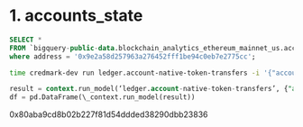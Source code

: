 # 1. accounts_state

```sql
SELECT *
FROM `bigquery-public-data.blockchain_analytics_ethereum_mainnet_us.accounts_state`
where address = '0x9e2a58d257963a276452fff1be94c0eb7e2775cc';
```

```bash
time credmark-dev run ledger.account-native-token-transfers -i '{"accounts": ["0x9e2a58d257963a276452fff1be94c0eb7e2775cc"]}' | tee tmp/native-token-tx.txt
```

```sql
result = context.run_model(‘ledger.account-native-token-transfers’, {"accounts": ["0x9e2a58d257963a276452fff1be94c0eb7e2775cc"]})
df = pd.DataFrame(\_context.run_model(result))
```

0x80aba9cd8b02b227f81d54ddded38290dbb23836

